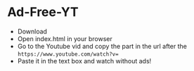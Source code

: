 # Ad-Free-YT
* Download
* Open index.html in your browser
* Go to the Youtube vid and copy the part in the url after the `https://www.youtube.com/watch?v=`
* Paste it in the text box and watch without ads!
